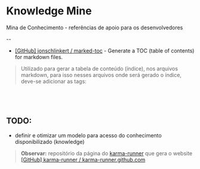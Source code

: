 # Knowledge Mine

Mina de Conhecimento - referências de apoio para os desenvolvedores

--

* [[GitHub] jonschlinkert / marked-toc](https://github.com/jonschlinkert/marked-toc) - Generate a TOC (table of contents) for markdown files.

> Utilizado para gerar a tabela de conteúdo (índice), nos arquivos markdown, para isso nesses arquivos onde será gerado o índice, deve-se adicionar as tags:

<pre><code>
<!-- toc -->
<!-- toc stop -->
</code></pre>


## TODO: 

- definir e otimizar um modelo para acesso do conhecimento disponibilizado (knowledge)

> **Observar:** repositório da página do [karma-runner](http://karma-runner.github.io/) que gera o website [[GitHub] karma-runner / karma-runner.github.com](https://github.com/karma-runner/karma-runner.github.com)
